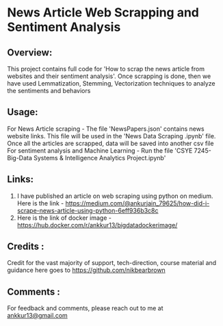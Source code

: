 # News Article Web Scrapping and Sentiment Analysis

## Overview: 
This project contains full code for 'How to scrap the news article from websites and their sentiment analysis'. Once scrapping is done, then we have used Lemmatization, Stemming, Vectorization techniques to analyze the sentiments and behaviors

## Usage:
For News Article scraping -
The file 'NewsPapers.json' contains news website links. This file will be used in the 'News Data Scraping .ipynb' file. Once all the articles are scrapped, data will be saved into another csv file
For sentiment analysis and Machine Learning - 
Run the file 'CSYE 7245- Big-Data Systems & Intelligence Analytics Project.ipynb'

## Links:
1. I have published an article on web scraping using python on medium. Here is the link - https://medium.com/@ankurjain_79625/how-did-i-scrape-news-article-using-python-6eff936b3c8c
2. Here is the link of docker image - https://hub.docker.com/r/ankkur13/bigdatadockerimage/

## Credits : 
Credit for the vast majority of support, tech-direction, course material and guidance here goes to https://github.com/nikbearbrown

## Comments : 
For feedback and comments, please reach out to me at ankkur13@gmail.com
